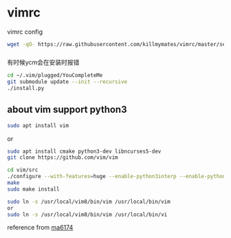 # vimrc
vimrc config

```sh
wget -qO- https://raw.githubusercontent.com/killmymates/vimrc/master/setup.sh | sh -x
```
#####
有时候ycm会在安装时报错
```sh
cd ~/.vim/plugged/YouCompleteMe
git submodule update --init --recursive
./install.py
```

## about vim support python3

```sh
sudo apt install vim 
```
or
```sh
sudo apt install cmake python3-dev libncurses5-dev
git clone https://github.com/vim/vim

cd vim/src 
./configure --with-features=huge --enable-python3interp --enable-pythoninterp --with-python-config-dir=/usr/lib/python2.7/config-x86_64-linux-gnu/ --enable-rubyinterp --enable-luainterp --enable-perlinterp --with-python3-config-dir=/usr/lib/python3.5/config-3.5m-x86_64-linux-gnu/ --enable-multibyte --enable-cscope --prefix=/usr/local/vim8/
make
sudo make install

sudo ln -s /usr/local/vim8/bin/vim /usr/local/bin/vim
or
sudo ln -s /usr/local/vim8/bin/vim /usr/local/bin/vi
```

reference from [ma6174](https://github.com/ma6174/vim-deprecated)

